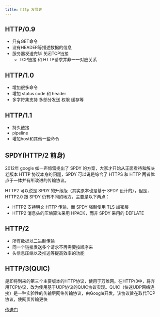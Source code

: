 ```yaml
---
title: http 发展史
---
```


## HTTP/0.9
* 只有GET命令
* 没有HEADER等描述数据的信息
* 服务器发送完毕 关闭TCP链接
  * TCP链接 和 HTTP请求并非一一对应关系

## HTTP/1.0
* 增加很多命令
* 增加 status code 和 header
* 多字符集支持 多部分发送 权限 缓存等

## HTTP/1.1
* 持久链接
* pipeline
* 增加host和其他一些命令

## SPDY(HTTP/2 前身)
2012年 google 如一声惊雷提出了 SPDY 的方案，大家才开始从正面看待和解决老版本 HTTP 协议本身的问题，SPDY 可以说是综合了 HTTPS 和 HTTP 两者优点于一体并有所改进的传输协议。

HTTP2 可以说是 SPDY 的升级版（其实原本也是基于 SPDY 设计的），但是，HTTP2.0 跟 SPDY 仍有不同的地方，主要是以下两点：

* HTTP2 支持明文 HTTP 传输，而 SPDY 强制使用 TLS 加密层
* HTTP2 消息头的压缩算法采用 HPACK，而非 SPDY 采用的 DEFLATE


## HTTP/2
* 所有数据以二进制传输
* 同一个链接发送多个请求不再需要按顺序来
* 头信息压缩以及推送等提高效率的功能

## HTTP/3(QUIC) 
是即将到来的第三个主要版本的HTTP协议，使用于万维网。在HTTP/3中，将弃用TCP协议，改为使用基于UDP协议的QUIC协议实现。QUIC（快速UDP网络连接）是一种实验性的传输层网络传输协议，由Google开发，该协议旨在取代TCP协议，使网页传输更快


[传送门](https://kingsunday.github.io/2018/10/11/from-http-to-http2/)